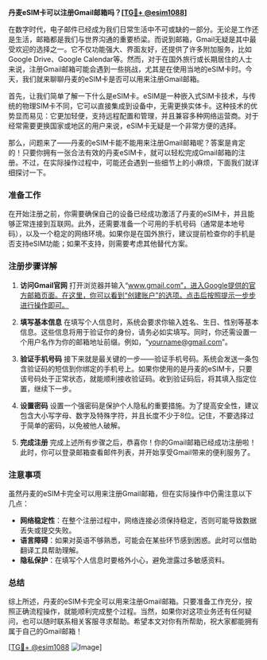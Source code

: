**丹麦eSIM卡可以注册Gmail邮箱吗？[[TG💪+ @esim1088](https://t.me/s/esim1088)]**

在数字时代，电子邮件已经成为我们日常生活中不可或缺的一部分。无论是工作还是生活，邮箱都是我们与世界沟通的重要桥梁。而说到邮箱，Gmail无疑是其中最受欢迎的选择之一。它不仅功能强大、界面友好，还提供了许多附加服务，比如Google Drive、Google Calendar等。然而，对于在国外旅行或长期居住的人士来说，注册Gmail邮箱可能会遇到一些挑战，尤其是在使用当地的eSIM卡时。今天，我们就来聊聊丹麦的eSIM卡是否可以用来注册Gmail邮箱。

首先，让我们简单了解一下什么是eSIM卡。eSIM是一种嵌入式SIM卡技术，与传统的物理SIM卡不同，它可以直接集成到设备中，无需更换实体卡。这种技术的优势显而易见：它更加轻便，支持远程配置和管理，并且兼容多种网络运营商。对于经常需要更换国家或地区的用户来说，eSIM卡无疑是一个非常方便的选择。

那么，问题来了——丹麦的eSIM卡能不能用来注册Gmail邮箱呢？答案是肯定的！只要你拥有一张合法有效的丹麦eSIM卡，就可以轻松完成Gmail邮箱的注册。不过，在实际操作过程中，可能还会遇到一些细节上的小麻烦，下面我们就详细探讨一下。

### 准备工作

在开始注册之前，你需要确保自己的设备已经成功激活了丹麦的eSIM卡，并且能够正常连接到互联网。此外，还需要准备一个可用的手机号码（通常是本地号码），以及一个稳定的网络环境。如果你是在国外旅行，建议提前检查你的手机是否支持eSIM功能；如果不支持，则需要考虑其他替代方案。

### 注册步骤详解

1. **访问Gmail官网**
   打开浏览器并输入“www.gmail.com”，进入Google提供的官方邮箱页面。在这里，你可以看到“创建账户”的选项。点击后按照提示一步步进行操作即可。

2. **填写基本信息**
   在填写个人信息时，系统会要求你输入姓名、生日、性别等基本信息。这些信息将用于验证你的身份，请务必如实填写。同时，你还需设置一个用户名作为你的邮箱地址前缀。例如，“yourname@gmail.com”。

3. **验证手机号码**
   接下来就是最关键的一步——验证手机号码。系统会发送一条包含验证码的短信到你绑定的手机号上。如果你使用的是丹麦的eSIM卡，只要该号码处于正常状态，就能顺利接收验证码。收到验证码后，将其填入指定位置，继续下一步。

4. **设置密码**
   设置一个强密码是保护个人隐私的重要措施。为了提高安全性，建议包含大小写字母、数字及特殊字符，并且长度不少于8位。记住，不要选择过于简单的密码，以免被他人破解。

5. **完成注册**
   完成上述所有步骤之后，恭喜你！你的Gmail邮箱已经成功注册啦！此时，你可以登录邮箱查看邮件列表，并开始享受Gmail带来的便利服务了。

### 注意事项

虽然丹麦的eSIM卡完全可以用来注册Gmail邮箱，但在实际操作中仍需注意以下几点：

- **网络稳定性**：在整个注册过程中，网络连接必须保持稳定，否则可能导致数据丢失或提交失败。
- **语言障碍**：如果对英语不够熟悉，可能会在某些环节感到困惑。此时可以借助翻译工具帮助理解。
- **隐私保护**：在填写个人信息时要格外小心，避免泄露过多敏感资料。

### 总结

综上所述，丹麦的eSIM卡完全可以用来注册Gmail邮箱。只要准备工作充分，按照正确流程操作，就能顺利完成整个过程。当然，如果你对这项业务还有任何疑问，也可以随时联系相关客服寻求帮助。希望本文对你有所帮助，祝大家都能拥有属于自己的Gmail邮箱！

[[TG💪+ @esim1088](https://t.me/s/esim1088) ![Image](https://i.postimg.cc/4NQfJmqS/Snipaste-2025-05-13-00-14-12.png)]